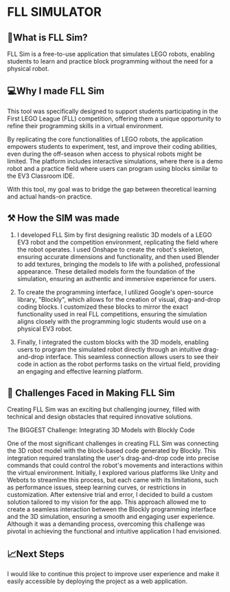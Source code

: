 # FLL SIMULATOR

## 🤖What is FLL Sim?

FLL Sim is a free-to-use application that simulates LEGO robots, enabling students to learn and practice block programming without the need for a physical robot.

## 💻Why I made FLL Sim

This tool was specifically designed to support students participating in the First LEGO League (FLL) competition, offering them a unique opportunity to refine their programming skills in a virtual environment.

By replicating the core functionalities of LEGO robots, the application empowers students to experiment, test, and improve their coding abilities, even during the off-season when access to physical robots might be limited. The platform includes interactive simulations, where there is a demo robot and a practice field where users can program using blocks similar to the EV3 Classroom IDE.

With this tool, my goal was to bridge the gap between theoretical learning and actual hands-on practice.


## ⚒️ How the SIM was made

1.  I developed FLL Sim by first designing realistic 3D models of a LEGO EV3 robot and the competition environment, replicating the field where the robot operates.  I used Onshape to create the robot's skeleton, ensuring accurate dimensions and functionality, and then 
    used Blender to add textures, bringing the models to life with a polished, professional appearance. These detailed models form the foundation of the simulation, ensuring an authentic and immersive experience 
    for users.

2.  To create the programming interface, I utilized Google's open-source library, "Blockly", which allows for the creation of visual, drag-and-drop coding blocks. I customized these blocks to mirror the exact functionality used in real FLL competitions, ensuring the 
    simulation aligns closely with the programming logic students would use on a physical EV3 robot.

3.  Finally, I integrated the custom blocks with the 3D models, enabling users to program the simulated robot directly through an intuitive drag-and-drop interface. This seamless connection allows users to see their code in action as the robot performs tasks on the 
    virtual field, providing an engaging and effective learning platform.

## 🚧 Challenges Faced in Making FLL Sim
Creating FLL Sim was an exciting but challenging journey, filled with technical and design obstacles that required innovative solutions.

The BIGGEST Challenge: Integrating 3D Models with Blockly Code

One of the most significant challenges in creating FLL Sim was connecting the 3D robot model with the block-based code generated by Blockly. This integration required translating the user's drag-and-drop code into precise commands that could control the robot's movements and interactions within the virtual environment.
Initially, I explored various platforms like Unity and Webots to streamline this process, but each came with its limitations, such as performance issues, steep learning curves, or restrictions in customization. After extensive trial and error, I decided to build a custom solution tailored to my vision for the app. This approach allowed me to create a seamless interaction between the Blockly programming interface and the 3D simulation, ensuring a smooth and engaging user experience.
Although it was a demanding process, overcoming this challenge was pivotal in achieving the functional and intuitive application I had envisioned.

## 📈Next Steps
I would like to continue this project to improve user experience and make it easily accessible by deploying the project as a web application. 

